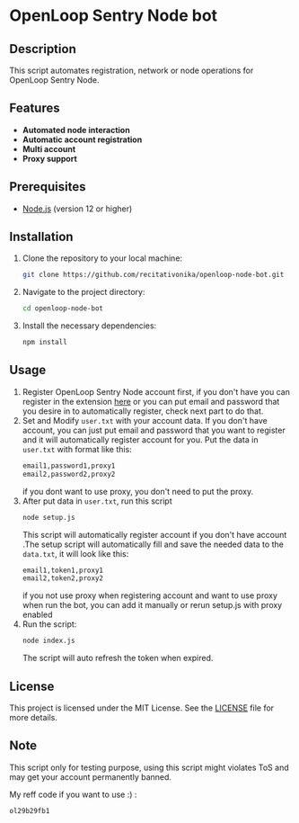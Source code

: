 # OpenLoop Sentry Node bot

## Description
This script automates registration, network or node operations for OpenLoop Sentry Node.

## Features
- **Automated node interaction**
- **Automatic account registration**
- **Multi account**
- **Proxy support**

## Prerequisites
- [Node.js](https://nodejs.org/) (version 12 or higher)

## Installation

1. Clone the repository to your local machine:
   ```bash
   git clone https://github.com/recitativonika/openloop-node-bot.git
   ```
2. Navigate to the project directory:
   ```bash
   cd openloop-node-bot
   ```
3. Install the necessary dependencies:
   ```bash
   npm install
   ```

## Usage
1. Register OpenLoop Sentry Node account first, if you don't have you can register in the extension [here](https://chromewebstore.google.com/detail/openloopso-sentry-node-ex/effapmdildnpkiaeghlkicpfflpiambm) or you can put email and password that you desire in to automatically register, check next part to do that.
2. Set and Modify `user.txt` with your account data. If you don't have account, you can just put email and password that you want to register and it will automatically register account for you. Put the data in `user.txt` with format like this:
   ```bash
   email1,password1,proxy1
   email2,password2,proxy2
   ```
   if you dont want to use proxy, you don't need to put the proxy.
3. After put data in `user.txt`, run this script
    ```bash
    node setup.js
    ```
   This script will automatically register account if you don't have account .The setup script will automatically fill and save the needed data to the `data.txt`, it will look like this:
    ```bash
    email1,token1,proxy1
    email2,token2,proxy2
    ```
   if you not use proxy when registering account and want to use proxy when run the bot, you can add it manually or rerun setup.js with proxy enabled
4. Run the script:
   ```bash
   node index.js
   ```
   The script will auto refresh the token when expired.

## License
This project is licensed under the MIT License. See the [LICENSE](LICENSE) file for more details.

## Note
This script only for testing purpose, using this script might violates ToS and may get your account permanently banned.

My reff code if you want to use :) : 
```bash
ol29b29fb1
```
